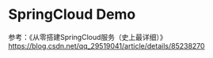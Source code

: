 # SpringCloud Demo
参考：《从零搭建SpringCloud服务（史上最详细）》
https://blog.csdn.net/qq_29519041/article/details/85238270